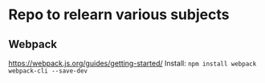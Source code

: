 # Repo to relearn various subjects

## Webpack
<https://webpack.js.org/guides/getting-started/>
Install: `npm install webpack webpack-cli --save-dev`